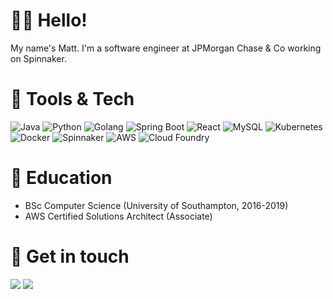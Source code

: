 # 👋🏻 Hello!
My name's Matt. I'm a software engineer at JPMorgan Chase & Co working on Spinnaker.


# 🔧 Tools & Tech
<img src="https://img.shields.io/badge/Language-Java-orange?style=flat&logo=java" alt="Java" /> <img src="https://img.shields.io/badge/Language-Python-yellow?style=flat&logo=python" alt="Python" /> <img src="https://img.shields.io/badge/Language-Golang-blue?style=flat&logo=go" alt="Golang" /> <img src="https://img.shields.io/badge/Framework-Spring Boot-green?style=flat&logo=springboot" alt="Spring Boot" /> <img src="https://img.shields.io/badge/Framework-React-9cf?style=flat&logo=react" alt="React" /> <img src="https://img.shields.io/badge/Tool-MySQL-red?style=flat&logo=mysql" alt="MySQL" /> <img src="https://img.shields.io/badge/Tool-Kubernetes-informational?style=flat&logo=kubernetes" alt="Kubernetes" /> <img src="https://img.shields.io/badge/Tool-Docker-blue?style=flat&logo=docker" alt="Docker" /> <img src="https://img.shields.io/badge/Tool-Spinnaker-informational?style=flat&logo=spinnaker" alt="Spinnaker" /> <img src="https://img.shields.io/badge/Cloud-AWS-orange?style=flat&logo=amazonaws" alt="AWS" /> <img src="https://img.shields.io/badge/Cloud-Cloud Foundry-9cf?style=flat&logo=cloudfoundry" alt="Cloud Foundry" /> 


# 📖 Education
* BSc Computer Science (University of Southampton, 2016-2019)
* AWS Certified Solutions Architect (Associate)


# 📱 Get in touch
<a href="https://linkedin.com/in/matthew-gogerly"><img src="https://img.shields.io/badge/-LinkedIn-blue?style=flat&logo=linkedin" /></a> <a href="mailto:matthewgogerly@gmail.com"><img src="https://img.shields.io/badge/-Email-white?style=flat&logo=gmail" /></a>
